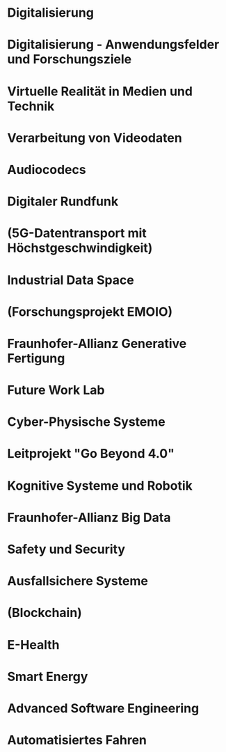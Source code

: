 # Digitalisierung

# Digitalisierung - Anwendungsfelder und Forschungsziele

# Virtuelle Realität in Medien und Technik

# Verarbeitung von Videodaten

# Audiocodecs

# Digitaler Rundfunk

# (5G-Datentransport mit Höchstgeschwindigkeit)

# Industrial Data Space

# (Forschungsprojekt EMOIO)

# Fraunhofer-Allianz Generative Fertigung

# Future Work Lab

# Cyber-Physische Systeme

# Leitprojekt "Go Beyond 4.0"

# Kognitive Systeme und Robotik

# Fraunhofer-Allianz Big Data

# Safety und Security

# Ausfallsichere Systeme

# (Blockchain)

# E-Health

# Smart Energy

# Advanced Software Engineering

# Automatisiertes Fahren


